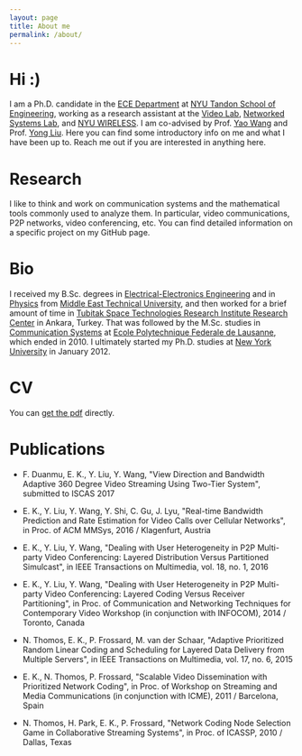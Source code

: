 ```yaml
---
layout: page
title: About me
permalink: /about/
---
```


# Hi :)

I am a Ph.D. candidate in the [ECE Department](http://engineering.nyu.edu/academics/departments/electrical) at [NYU Tandon School of Engineering](http://engineering.nyu.edu/), working as a research assistant at the [Video Lab](http://vision.poly.edu/), [Networked Systems Lab](http://wan.poly.edu/), and [NYU WIRELESS](http://wireless.engineering.nyu.edu). I am co-advised by Prof. [Yao Wang](http://eeweb.poly.edu/~yao/) and Prof. [Yong Liu](http://eeweb.poly.edu/~yongliu/). Here you can find some introductory info on me and what I have been up to. Reach me out if you are interested in anything here.

# Research

I like to think and work on communication systems and the mathematical tools commonly used to analyze them. In particular, video communications, P2P networks, video conferencing, etc. You can find detailed information on a specific project on my GitHub page.

# Bio

I received my B.Sc. degrees in [Electrical-Electronics Engineering](https://eee2.metu.edu.tr) and in [Physics](http://www.physics.metu.edu.tr) from [Middle East Technical University](http://www.metu.edu.tr), and then worked for a brief amount of time in [Tubitak Space Technologies Research Institute Research Center](http://uzay.tubitak.gov.tr/en) in Ankara, Turkey. That was followed by the M.Sc. studies in [Communication Systems](http://ic.epfl.ch/en) at [Ecole Polytechnique Federale de Lausanne](http://www.epfl.ch/), which ended in 2010. I ultimately started my Ph.D. studies at [New York University](http://www.nyu.edu/) in January 2012.

# CV

You can [get the pdf](/assets/Eymen_Kurdoglu.pdf) directly.

# Publications

* F. Duanmu, E. K., Y. Liu, Y. Wang, "View Direction and Bandwidth Adaptive 360 Degree Video Streaming Using Two-Tier System", submitted to ISCAS 2017

* E. K., Y. Liu, Y. Wang, Y. Shi, C. Gu, J. Lyu, "Real-time Bandwidth Prediction and Rate Estimation for Video Calls over Cellular Networks", in Proc. of ACM MMSys, 2016 / Klagenfurt, Austria

* E. K., Y. Liu, Y. Wang, "Dealing with User Heterogeneity in P2P Multi-party Video Conferencing: Layered Distribution Versus Partitioned Simulcast", in IEEE Transactions on Multimedia, vol. 18, no. 1, 2016

* E. K., Y. Liu, Y. Wang, "Dealing with User Heterogeneity in P2P Multi-party Video Conferencing: Layered Coding Versus Receiver Partitioning", in Proc. of Communication and Networking Techniques for Contemporary Video Workshop (in conjunction with INFOCOM), 2014 / Toronto, Canada

* N. Thomos, E. K., P. Frossard, M. van der Schaar, "Adaptive Prioritized Random Linear Coding and Scheduling for Layered Data Delivery from Multiple Servers", in IEEE Transactions on Multimedia, vol. 17, no. 6, 2015

* E. K., N. Thomos, P. Frossard, "Scalable Video Dissemination with Prioritized Network Coding", in Proc. of Workshop on Streaming and Media Communications (in conjunction with ICME), 2011 / Barcelona, Spain

* N. Thomos, H. Park, E. K., P. Frossard, "Network Coding Node Selection Game in Collaborative Streaming Systems", in Proc. of ICASSP, 2010 / Dallas, Texas
